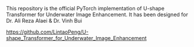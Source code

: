 
This repository is the official PyTorch implementation of U-shape Transformer for Underwater Image Enhancement. It has been designed for Dr. Ali Reza Alaei & Dr. Vinh Bui 


https://github.com/LintaoPeng/U-shape_Transformer_for_Underwater_Image_Enhancement
